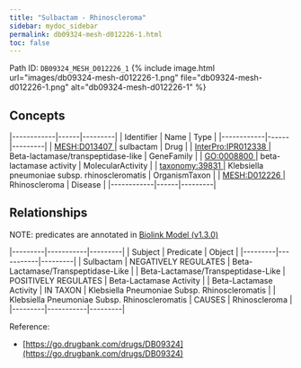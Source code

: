 ```yaml
---
title: "Sulbactam - Rhinoscleroma"
sidebar: mydoc_sidebar
permalink: db09324-mesh-d012226-1.html
toc: false 
---
```



Path ID: `DB09324_MESH_D012226_1`
{% include image.html url="images/db09324-mesh-d012226-1.png" file="db09324-mesh-d012226-1.png" alt="db09324-mesh-d012226-1" %}

## Concepts

|------------|------|---------|
| Identifier | Name | Type    |
|------------|------|---------|
| <a href="https://identifiers.org/MESH:D013407">MESH:D013407 </a> | sulbactam | Drug |
| <a href="https://identifiers.org/InterPro:IPR012338">InterPro:IPR012338 </a> | Beta-lactamase/transpeptidase-like | GeneFamily |
| <a href="https://identifiers.org/GO:0008800">GO:0008800 </a> | beta-lactamase activity | MolecularActivity |
| <a href="https://identifiers.org/taxonomy:39831">taxonomy:39831 </a> | Klebsiella pneumoniae subsp. rhinoscleromatis | OrganismTaxon |
| <a href="https://identifiers.org/MESH:D012226">MESH:D012226 </a> | Rhinoscleroma | Disease |
|------------|------|---------|

## Relationships


NOTE: predicates are annotated in <a href="https://github.com/biolink/biolink-model/releases/tag/v1.3.0">Biolink Model (v1.3.0)</a>

|---------|-----------|---------|
| Subject | Predicate | Object  |
|---------|-----------|---------|
| Sulbactam | NEGATIVELY REGULATES | Beta-Lactamase/Transpeptidase-Like |
| Beta-Lactamase/Transpeptidase-Like | POSITIVELY REGULATES | Beta-Lactamase Activity |
| Beta-Lactamase Activity | IN TAXON | Klebsiella Pneumoniae Subsp. Rhinoscleromatis |
| Klebsiella Pneumoniae Subsp. Rhinoscleromatis | CAUSES | Rhinoscleroma |
|---------|-----------|---------|

Reference: 
  - [https://go.drugbank.com/drugs/DB09324](https://go.drugbank.com/drugs/DB09324)

